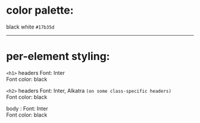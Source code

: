 # color palette:

black
white
`#17b35d`

***
# per-element styling:

`<h1>` headers
Font: Inter</br>
Font color: black </br>

`<h2>` headers
Font: Inter, Alkatra `(on some class-specific headers)`</br>
Font color: black </br>

body :
Font: Inter</br>
Font color: black </br>
